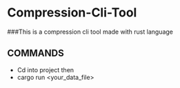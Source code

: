 # Compression-Cli-Tool
###This is a compression cli tool made with rust language

## COMMANDS
 - Cd into project then
 - cargo run <your_data_file> <taget src>


